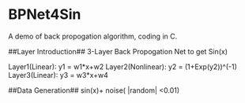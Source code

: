 BPNet4Sin
===
A demo of back propogation algorithm, coding in C.

##Layer Introduction##
3-Layer Back Propogation Net to get Sin(x)

Layer1(Linear):    y1 = w1\*x+w2
Layer2(Nonlinear): y2 = (1+Exp(y2))^(-1)
Layer3(Linear):    y3 = w3\*x+w4

##Data Generation##
sin(x)+ noise( |random| <0.01)
